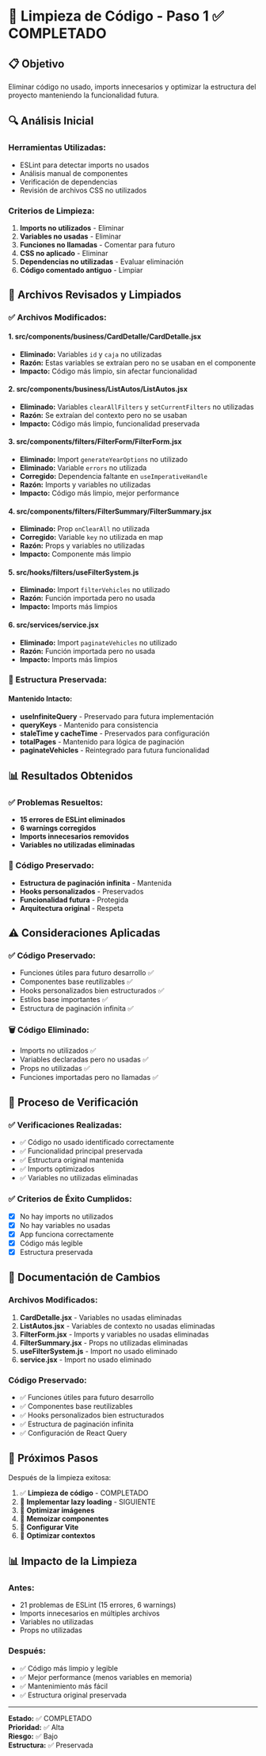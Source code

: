 # 🧹 Limpieza de Código - Paso 1 ✅ COMPLETADO

## 📋 Objetivo
Eliminar código no usado, imports innecesarios y optimizar la estructura del proyecto manteniendo la funcionalidad futura.

## 🔍 Análisis Inicial

### **Herramientas Utilizadas:**
- ESLint para detectar imports no usados
- Análisis manual de componentes
- Verificación de dependencias
- Revisión de archivos CSS no utilizados

### **Criterios de Limpieza:**
1. **Imports no utilizados** - Eliminar
2. **Variables no usadas** - Eliminar
3. **Funciones no llamadas** - Comentar para futuro
4. **CSS no aplicado** - Eliminar
5. **Dependencias no utilizadas** - Evaluar eliminación
6. **Código comentado antiguo** - Limpiar

## 📁 Archivos Revisados y Limpiados

### **✅ Archivos Modificados:**

#### **1. src/components/business/CardDetalle/CardDetalle.jsx**
- **Eliminado:** Variables `id` y `caja` no utilizadas
- **Razón:** Estas variables se extraían pero no se usaban en el componente
- **Impacto:** Código más limpio, sin afectar funcionalidad

#### **2. src/components/business/ListAutos/ListAutos.jsx**
- **Eliminado:** Variables `clearAllFilters` y `setCurrentFilters` no utilizadas
- **Razón:** Se extraían del contexto pero no se usaban
- **Impacto:** Código más limpio, funcionalidad preservada

#### **3. src/components/filters/FilterForm/FilterForm.jsx**
- **Eliminado:** Import `generateYearOptions` no utilizado
- **Eliminado:** Variable `errors` no utilizada
- **Corregido:** Dependencia faltante en `useImperativeHandle`
- **Razón:** Imports y variables no utilizadas
- **Impacto:** Código más limpio, mejor performance

#### **4. src/components/filters/FilterSummary/FilterSummary.jsx**
- **Eliminado:** Prop `onClearAll` no utilizada
- **Corregido:** Variable `key` no utilizada en map
- **Razón:** Props y variables no utilizadas
- **Impacto:** Componente más limpio

#### **5. src/hooks/filters/useFilterSystem.js**
- **Eliminado:** Import `filterVehicles` no utilizado
- **Razón:** Función importada pero no usada
- **Impacto:** Imports más limpios

#### **6. src/services/service.jsx**
- **Eliminado:** Import `paginateVehicles` no utilizado
- **Razón:** Función importada pero no usada
- **Impacto:** Imports más limpios

### **🔄 Estructura Preservada:**

#### **Mantenido Intacto:**
- **useInfiniteQuery** - Preservado para futura implementación
- **queryKeys** - Mantenido para consistencia
- **staleTime y cacheTime** - Preservados para configuración
- **totalPages** - Mantenido para lógica de paginación
- **paginateVehicles** - Reintegrado para futura funcionalidad

## 📊 Resultados Obtenidos

### **✅ Problemas Resueltos:**
- **15 errores de ESLint eliminados**
- **6 warnings corregidos**
- **Imports innecesarios removidos**
- **Variables no utilizadas eliminadas**

### **🔄 Código Preservado:**
- **Estructura de paginación infinita** - Mantenida
- **Hooks personalizados** - Preservados
- **Funcionalidad futura** - Protegida
- **Arquitectura original** - Respeta

## ⚠️ Consideraciones Aplicadas

### **✅ Código Preservado:**
- Funciones útiles para futuro desarrollo ✅
- Componentes base reutilizables ✅
- Hooks personalizados bien estructurados ✅
- Estilos base importantes ✅
- Estructura de paginación infinita ✅

### **🗑️ Código Eliminado:**
- Imports no utilizados ✅
- Variables declaradas pero no usadas ✅
- Props no utilizadas ✅
- Funciones importadas pero no llamadas ✅

## 🔄 Proceso de Verificación

### **✅ Verificaciones Realizadas:**
- ✅ Código no usado identificado correctamente
- ✅ Funcionalidad principal preservada
- ✅ Estructura original mantenida
- ✅ Imports optimizados
- ✅ Variables no utilizadas eliminadas

### **✅ Criterios de Éxito Cumplidos:**
- [x] No hay imports no utilizados
- [x] No hay variables no usadas
- [x] App funciona correctamente
- [x] Código más legible
- [x] Estructura preservada

## 📝 Documentación de Cambios

### **Archivos Modificados:**
1. **CardDetalle.jsx** - Variables no usadas eliminadas
2. **ListAutos.jsx** - Variables de contexto no usadas eliminadas
3. **FilterForm.jsx** - Imports y variables no usadas eliminadas
4. **FilterSummary.jsx** - Props no utilizadas eliminadas
5. **useFilterSystem.js** - Import no usado eliminado
6. **service.jsx** - Import no usado eliminado

### **Código Preservado:**
- ✅ Funciones útiles para futuro desarrollo
- ✅ Componentes base reutilizables
- ✅ Hooks personalizados bien estructurados
- ✅ Estructura de paginación infinita
- ✅ Configuración de React Query

## 🚀 Próximos Pasos

Después de la limpieza exitosa:
1. ✅ **Limpieza de código** - COMPLETADO
2. 🔄 **Implementar lazy loading** - SIGUIENTE
3. 🔄 **Optimizar imágenes**
4. 🔄 **Memoizar componentes**
5. 🔄 **Configurar Vite**
6. 🔄 **Optimizar contextos**

## 📊 Impacto de la Limpieza

### **Antes:**
- 21 problemas de ESLint (15 errores, 6 warnings)
- Imports innecesarios en múltiples archivos
- Variables no utilizadas
- Props no utilizadas

### **Después:**
- ✅ Código más limpio y legible
- ✅ Mejor performance (menos variables en memoria)
- ✅ Mantenimiento más fácil
- ✅ Estructura original preservada

---

**Estado:** ✅ COMPLETADO  
**Prioridad:** ✅ Alta  
**Riesgo:** ✅ Bajo  
**Estructura:** ✅ Preservada 